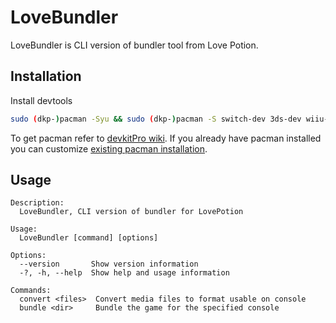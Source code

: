 # LoveBundler

LoveBundler is CLI version of bundler tool from Love Potion.

## Installation

Install devtools

```bash
sudo (dkp-)pacman -Syu && sudo (dkp-)pacman -S switch-dev 3ds-dev wiiu-dev
```

To get pacman refer to [devkitPro wiki](https://devkitpro.org/wiki/Getting_Started).
If you already have pacman installed you can customize [existing pacman installation](https://devkitpro.org/wiki/devkitPro_pacman#Customising_Existing_Pacman_Install).

## Usage

```
Description:
  LoveBundler, CLI version of bundler for LovePotion

Usage:
  LoveBundler [command] [options]

Options:
  --version       Show version information
  -?, -h, --help  Show help and usage information

Commands:
  convert <files>  Convert media files to format usable on console
  bundle <dir>     Bundle the game for the specified console
```
